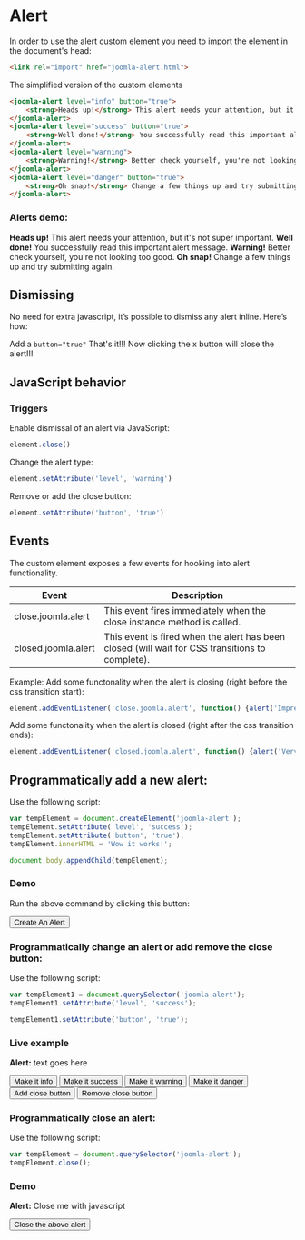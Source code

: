 # Alert

In order to use the alert custom element you need to import the element in the document's head:
```html
<link rel="import" href="joomla-alert.html">
```

The simplified version of the custom elements
```html
<joomla-alert level="info" button="true">
	<strong>Heads up!</strong> This alert needs your attention, but it's not super important.
</joomla-alert>
<joomla-alert level="success" button="true">
	<strong>Well done!</strong> You successfully read this important alert message.
</joomla-alert>
<joomla-alert level="warning">
	<strong>Warning!</strong> Better check yourself, you're not looking too good.
</joomla-alert>
<joomla-alert level="danger" button="true">
	<strong>Oh snap!</strong> Change a few things up and try submitting again.
</joomla-alert>
```

### Alerts demo:
<joomla-alert level="info" button="true">
    <strong>Heads up!</strong> This alert needs your attention, but it's not super important.
</joomla-alert>
<joomla-alert level="success" button="true">
    <strong>Well done!</strong> You successfully read this important alert message.
</joomla-alert>
<joomla-alert level="warning">
    <strong>Warning!</strong> Better check yourself, you're not looking too good.
</joomla-alert>
<joomla-alert level="danger" button="true">
    <strong>Oh snap!</strong> Change a few things up and try submitting again.
</joomla-alert>

## Dismissing
No need for extra javascript, it’s possible to dismiss any alert inline. Here’s how:

Add a  `button="true"`
That's it!!! Now clicking the x button will close the alert!!!

## JavaScript behavior
### Triggers

Enable dismissal of an alert via JavaScript:
```js
element.close()
```

Change the alert type:
```js
element.setAttribute('level', 'warning')
```

Remove or add the close button:
```js
element.setAttribute('button', 'true')
```

## Events
The custom element exposes a few events for hooking into alert functionality.


|Event			|Description								     			|
|-----------------------|-----------------------------------------------------------------------------------------------|
|close.joomla.alert		|This event fires immediately when the close instance method is called.				|
|closed.joomla.alert	|This event is fired when the alert has been closed (will wait for CSS transitions to complete).|


Example:
Add some functonality when the alert is closing (right before the css transition start):
```js
element.addEventListener('close.joomla.alert', function() {alert('Impressed!')} )
```

Add some functonality when the alert is closed (right after the css transition ends):
```js
element.addEventListener('closed.joomla.alert', function() {alert('Very impressive!')} )
```


## Programmatically add a new alert:
Use the following script:


```js
var tempElement = document.createElement('joomla-alert');
tempElement.setAttribute('level', 'success');
tempElement.setAttribute('button', 'true');
tempElement.innerHTML = 'Wow it works!';

document.body.appendChild(tempElement);
```


### Demo

<div id="insert-new-alert"></div>

Run the above command by clicking this button:
<p>
<button role="button" id="insertNew" class="btn btn-success">Create An Alert</button>
</p>

### Programmatically change an alert or add remove the close button:
Use the following script:


```js
var tempElement1 = document.querySelector('joomla-alert');
tempElement1.setAttribute('level', 'success');

tempElement1.setAttribute('button', 'true');
```


### Live example
<joomla-alert id="change-me" level="info" button="true" markdown="0"><strong>Alert:</strong> text goes here</joomla-alert>

<div id="replaceble" markdown="0">
<button role="button" data-opt1="level" value="info">Make it info</button>
<button role="button" data-opt1="level" value="success">Make it success</button>
<button role="button" data-opt1="level" value="warning">Make it warning</button>
<button role="button" data-opt1="level" value="danger">Make it danger</button>
<button role="button" data-opt1="button" value="true">Add close button</button>
<button role="button" data-opt1="button" value="false">Remove close button</button>
</div>




### Programmatically close an alert:
Use the following script:


```js
var tempElement = document.querySelector('joomla-alert');
tempElement.close();
```


### Demo
<joomla-alert id="close-me-with-a-btn" level="danger" button="true">
<strong>Alert:</strong> Close me with javascript
</joomla-alert>
<p>
<button role="button" id="i-will-close-that-alert">Close the above alert</button>
</p>

<script markdown="0">
var addNew = function() {
    var tempElement = document.createElement('joomla-alert');
    tempElement.setAttribute('level', 'success');
    tempElement.setAttribute('button', 'true');
    tempElement.innerHTML = 'Wow it works!';

    document.getElementById('insert-new-alert').appendChild(tempElement);
}

var changeAlert = function(dataAttr, type) {
    var tempElement = document.getElementById('change-me');
    if (dataAttr === 'level')
        tempElement.setAttribute('level', type);
    if (dataAttr === 'button')
        tempElement.setAttribute('button', type);
}
var addNewButton = document.getElementById('insertNew'),
    changeButtons = document.querySelectorAll('#replaceble > button');

addNewButton.addEventListener('click', addNew);
document.getElementById('change-me').addEventListener('close.joomla.alert', function() { alert('Seeing is believing. Event "close.joomla.alert" fired!') });
document.getElementById('change-me').addEventListener('closed.joomla.alert', function() {
    document.getElementById('replaceble').innerHTML = '<h4>Oops the alert has been destroyed. This text was initiated using the event "closed.joomla.alert" (the popup used the event "close.joomla.alert"</h4>';
 });

for (var i = 0, l = changeButtons.length; i < l; i++) {
        changeButtons[i].addEventListener('click', function() { changeAlert(this.getAttribute('data-opt1'), this.value) });
}

document.getElementById('i-will-close-that-alert').addEventListener('click', function(event) { var a = document.getElementById('close-me-with-a-btn');
if (a) a.close(); event.target.setAttribute('disabled', true); event.target.removeEventListener('click', arguments.callee); });
</script>
